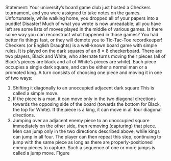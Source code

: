 Statement: 
Your university’s board game club just hosted a Checkers tournament, and you were assigned
to take notes on the games. Unfortunately, while walking home, you dropped all of your papers
into a puddle! Disaster! Much of what you wrote is now unreadable; all you have left are some
lists of moves played in the middle of various games. Is there some way you can reconstruct
what happened in those games? You had better fix things fast, or they will demote you to
Tic-Tac-Toe recordkeeper!
Checkers (or English Draughts) is a well-known board game with simple rules. It is played on
the dark squares of an 8 × 8 checkerboard. There are two players, Black and White, who
alternate turns moving their pieces (all of Black’s pieces are black and all of White’s pieces are
white). Each piece occupies a single dark square, and can be either a normal man or a
promoted king. A turn consists of choosing one piece and moving it in one of two ways:
1. Shifting it diagonally to an unoccupied adjacent dark square This is called a simple move.
2. If the piece is a man, it can move only in the two
diagonal directions towards the opposing side of the board (towards the bottom for
Black, the top for White). If the piece is a king, it can move in all four diagonal directions.
3. Jumping over an adjacent enemy piece to an unoccupied square immediately on the
other side, then removing (capturing) that piece. Men can jump only in the two directions
described above, while kings can jump in all four. The player can then repeat this step,
continuing to jump with the same piece as long as there are properly-positioned enemy
pieces to capture. Such a sequence of one or more jumps is called a jump move. Figure

